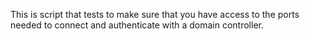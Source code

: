 This is script that tests to make sure that you have access to the ports needed to connect and authenticate with a domain controller.
